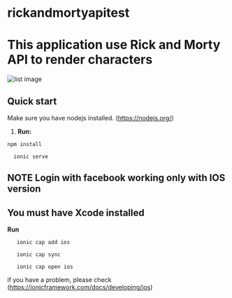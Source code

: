 # rickandmortyapitest

# This application use Rick and Morty API to render characters

![list image]('/assets/list.png')

## Quick start

Make sure you have nodejs installed. (https://nodejs.org/)

1. **Run:**

```shell
npm install
```

```shell
  ionic serve
```

## NOTE Login with facebook working only with IOS version

## You must have Xcode installed

**Run**

```shell
   ionic cap add ios
```

```shell
   ionic cap sync
```

```shell
   ionic cap open ios
```

if you have a problem, please check (https://ionicframework.com/docs/developing/ios)
